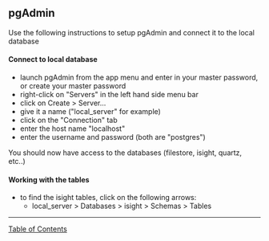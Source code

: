 ## pgAdmin
Use the following instructions to setup pgAdmin and connect it to the local database

#### Connect to local database
- launch pgAdmin from the app menu and enter in your master password, or create your master password
- right-click on "Servers" in the left hand side menu bar
- click on Create > Server...
- give it a name ("local_server" for example)
- click on the "Connection" tab
- enter the host name "localhost"
- enter the username and password (both are "postgres")

You should now have access to the databases (filestore, isight, quartz, etc..)

#### Working with the tables
- to find the isight tables, click on the following arrows:
	-	local_server > Databases > isight > Schemas > Tables

***
[Table of Contents](../README.md)